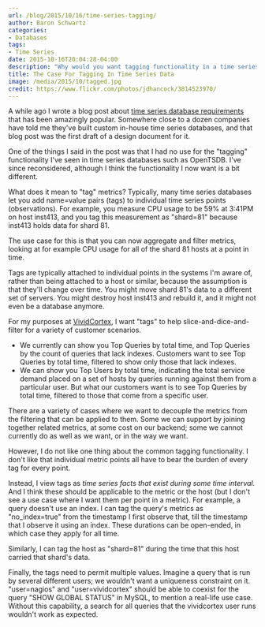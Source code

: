 ```yaml
---
url: /blog/2015/10/16/time-series-tagging/
author: Baron Schwartz
categories:
- Databases
tags:
- Time Series
date: 2015-10-16T20:04:28-04:00
description: "Why would you want tagging functionality in a time series database?"
title: The Case For Tagging In Time Series Data
image: /media/2015/10/tagged.jpg
credit: https://www.flickr.com/photos/jdhancock/3814523970/
---
```


A while ago I wrote a blog post about [time series database
requirements](/blog/2014/06/08/time-series-database-requirements/) that has been
amazingly popular. Somewhere close to a dozen companies have told me they've
built custom in-house time series databases, and that blog post was the first
draft of a design document for it.

One of the things I said in the post was that I had no use for the "tagging"
functionality I've seen in time series databases such as OpenTSDB. I've since
reconsidered, although I think the functionality I now want is a bit different.

<!--more-->

What does it mean to "tag" metrics? Typically, many time series databases let
you add name=value pairs (tags) to individual time series points (observations).
For example, you measure CPU usage to be 59% at 3:41PM on host inst413, and you tag
this measurement as "shard=81" because inst413 holds data for shard 81.

The use case for this is that you can now aggregate and filter metrics, looking
at for example CPU usage for all of the shard 81 hosts at a point in time.

Tags are typically attached to individual points in the systems I'm aware of,
rather than being attached to a host or similar, because the assumption is that
they'll change over time. You might move shard 81's data to a different set of
servers. You might destroy host inst413 and rebuild it, and it might not even be
a database anymore.

For my purposes at [VividCortex](https://www.vividcortex.com/), I want "tags" to
help slice-and-dice-and-filter for a variety of customer scenarios.

- We currently can show you Top Queries by total time, and Top Queries by the
  count of queries that lack indexes. Customers want to see Top
  Queries by total time, filtered to show only those that lack indexes.
- We can show you Top Users by total time, indicating the total service demand
  placed on a set of hosts by queries running against them from a particular
  user. But what our customers want is to see Top Queries by total time,
  filtered to those that come from a specific user.

There are a variety of cases where we want to decouple the metrics from the
filtering that can be applied to them. Some we can support by joining together
related metrics, at some cost on our backend; some we cannot currently do as
well as we want, or in the way we want.

However, I do not like one thing about the common tagging functionality. I don't
like that individual metric points all have to bear the burden of every tag for
every point.

Instead, I view tags as *time series facts that exist during some time
interval.* And I think these should be applicable to the metric or the host (but
I don't see a use case where I want them per point in a metric). For example, 
a query doesn't use an index. I can tag the query's metrics as "no_index=true"
from the timestamp I first observe that, till the timestamp that I observe it
using an index. These durations can be open-ended, in which case they apply for
all time.

Similarly, I can tag the host as "shard=81" during the time that this host
carried that shard's data.

Finally, the tags need to permit multiple values. Imagine a query that is run by
several different users; we wouldn't want a uniqueness constraint on it.
"user=nagios" and "user=vividcortex" should be able to coexist for the query
"SHOW GLOBAL STATUS" in MySQL, to mention a real-life use case. Without this
capability, a search for all queries that the vividcortex user runs wouldn't
work as expected.

